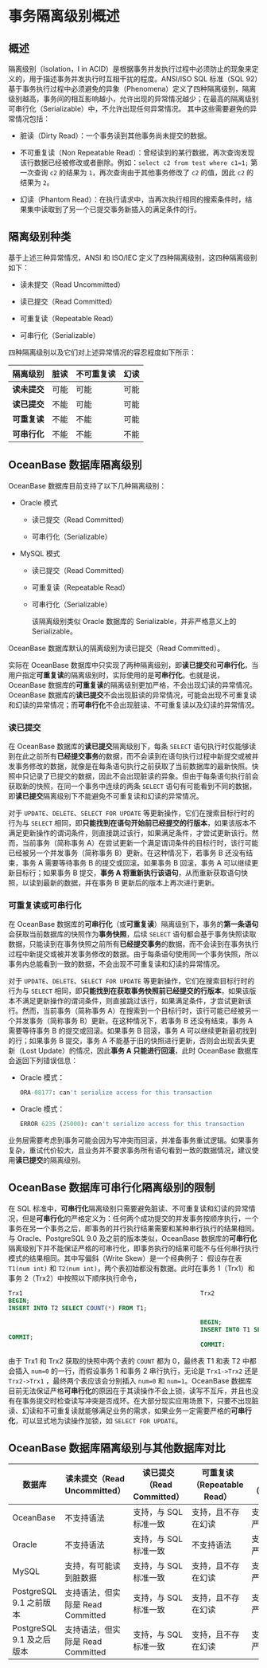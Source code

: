 # 事务隔离级别概述

## 概述

隔离级别（Isolation，I in ACID）是根据事务并发执行过程中必须防止的现象来定义的，用于描述事务并发执行时互相干扰的程度。ANSI/ISO SQL 标准（SQL 92）基于事务执行过程中必须避免的异象（Phenomena）定义了四种隔离级别，隔离级别越高，事务间的相互影响越小，允许出现的异常情况越少；在最高的隔离级别可串行化（Serializable）中，不允许出现任何异常情况。
其中这些需要避免的异常情况包括：

* 脏读（Dirty Read）：一个事务读到其他事务尚未提交的数据。

* 不可重复读（Non Repeatable Read）：曾经读到的某行数据，再次查询发现该行数据已经被修改或者删除。例如：`select c2 from test where c1=1;` 第一次查询 `c2` 的结果为 `1`，再次查询由于其他事务修改了 `c2` 的值，因此 `c2` 的结果为 `2`。

* 幻读（Phantom Read）：在执行请求中，当再次执行相同的搜索条件时，结果集中读取到了另一个已提交事务新插入的满足条件的行。

## 隔离级别种类

基于上述三种异常情况，ANSI 和 ISO/IEC 定义了四种隔离级别，这四种隔离级别如下：

* 读未提交（Read Uncommitted）

* 读已提交（Read Committed）

* 可重复读（Repeatable Read）

* 可串行化（Serializable）

四种隔离级别以及它们对上述异常情况的容忍程度如下所示：

|   隔离级别   | 脏读 | 不可重复读 | 幻读 |
|----------|----|-------|----|
| **读未提交** | 可能 | 可能    | 可能 |
| **读已提交** | 不能 | 可能    | 可能 |
| **可重复读** | 不能 | 不能    | 可能 |
| **可串行化** | 不能 | 不能    | 不能 |

## OceanBase 数据库隔离级别

OceanBase 数据库目前支持了以下几种隔离级别：

* Oracle 模式

  * 读已提交（Read Committed）

  * 可串行化（Serializable）

* MySQL 模式

  * 读已提交（Read Committed）

  * 可重复读（Repeatable Read）

  * 可串行化（Serializable）

    该隔离级别类似 Oracle 数据库的 Serializable，并非严格意义上的 Serializable。

OceanBase 数据库默认的隔离级别为读已提交（Read Committed）。

实际在 OceanBase 数据库中只实现了两种隔离级别，即**读已提交**和**可串行化**，当用户指定**可重复读**的隔离级别时，实际使用的是**可串行化**。也就是说，OceanBase 数据库的**可重复读**的隔离级别更加严格，不会出现幻读的异常情况。OceanBase 数据库的**读已提交**不会出现脏读的异常情况，可能会出现不可重复读和幻读的异常情况；而**可串行化**不会出现脏读、不可重复读以及幻读的异常情况。

### 读已提交

在 OceanBase 数据库的**读已提交**隔离级别下，每条 `SELECT` 语句执行时仅能够读到在此之前所有**已经提交事务**的数据，而不会读到在语句执行过程中新提交或被并发事务修改的数据，就像是在每条语句执行之前获取了当前数据库的最新快照。快照中只记录了已提交的数据，因此不会出现脏读的异象。但由于每条语句执行前会获取新的快照，在同一个事务中连续的两条 `SELECT` 语句有可能看到不同的数据，即**读已提交**隔离级别下不能避免不可重复读和幻读的异常情况。

对于 `UPDATE`、`DELETE`、`SELECT FOR UPDATE` 等更新操作，它们在搜索目标行时的行为与 `SELECT` 相同，即**只能找到在语句开始前已经提交的行版本**，如果该版本不满足更新操作的谓词条件，则直接跳过该行，如果满足条件，才尝试更新该行。然而，当前事务（简称事务 A）在尝试更新一个满足谓词条件的目标行时，该行可能已经被另一个并发事务（简称事务 B）更新。在这种情况下，若事务 B 还没有结束，事务 A 需要等待事务 B 的提交或回滚。如果事务 B 回滚，事务 A 可以继续更新目标行；如果事务 B 提交，**事务 A 将重新执行该语句**，从而重新获取语句快照，以读到最新的数据，并在事务 B 更新后的版本上再次进行更新。

### 可重复读或可串行化

在 OceanBase 数据库的**可串行化**（或**可重复读**）隔离级别下，事务的**第一条语句**会获取当前数据库的快照作为**事务快照**，后续 `SELECT` 语句都会基于事务快照读取数据，只能读到在事务快照之前所有**已经提交事务**的数据，而不会读到在事务执行过程中新提交或被并发事务修改的数据。由于每条语句使用同一个事务快照，所以事务内总能看到一致的数据，不会出现不可重复读和幻读的异常情况。

对于 `UPDATE`、`DELETE`、`SELECT FOR UPDATE` 等更新操作，它们在搜索目标行时的行为与 `SELECT` 相同，即**只能找到在获取事务快照前已经提交的行版本**，如果该版本不满足更新操作的谓词条件，则直接跳过该行，如果满足条件，才尝试更新该行。然而，当前事务（简称事务 A）在搜索到一个目标行时，该行可能已经被另一个并发事务（简称事务 B）更新。在这种情况下，若事务 B 还没有结束，事务 A 需要等待事务 B 的提交或回滚。如果事务 B 回滚，事务 A 可以继续更新最初找到的行；如果事务 B 提交，事务 A 不能基于旧的快照进行更新，否则会出现丢失更新（Lost Update）的情况，因此**事务 A 只能进行回滚**，此时 OceanBase 数据库会返回下列错误信息：

* Oracle 模式：

  ```sql
  ORA-08177: can't serialize access for this transaction
  ```

* Oracle 模式：

  ```sql
  ERROR 6235 (25000): can't serialize access for this transaction
  ```

业务层需要考虑到事务可能会因为写冲突而回滚，并准备事务重试逻辑。如果事务复杂，重试代价较大，且业务并不要求事务所有语句看到一致的数据情况，建议使用**读已提交**的隔离级别。

## OceanBase 数据库可串行化隔离级别的限制

在 SQL 标准中，**可串行化**隔离级别只需要避免脏读、不可重复读和幻读的异常情况，但是**可串行化**的严格定义为：任何两个成功提交的并发事务按顺序执行，一个事务在另一个事务之后，即事务的并行执行结果需要和某种串行执行的结果相同。与 Oracle、PostgreSQL 9.0 及之前的版本类似，OceanBase 数据库的**可串行化**隔离级别下并不能保证严格的可串行化，即事务执行的结果可能不与任何串行执行模式的结果相同。其中写偏斜（Write Skew）是一个经典例子：
假设存在表 `T1(num int)` 和 `T2(num int)`，两个表初始都没有数据。此时在事务 1（Trx1）和事务 2（Trx2）中按照以下顺序执行命令，

```sql
Trx1                                                  Trx2
BEGIN;
INSERT INTO T2 SELECT COUNT(*) FROM T1;

                                                      BEGIN;
                                                      INSERT INTO T1 SELECT COUNT(*) FROM T2;
COMMIT;
                                                      COMMIT:
```

由于 Trx1 和 Trx2 获取的快照中两个表的 `COUNT` 都为 0，最终表 T1 和表 T2 中都会插入 `num=0` 的一行，而假设事务 1 和事务 2 串行执行，无论是 `Trx1->Trx2` 还是 `Trx2->Trx1` ，最终两个表应该会分别插入 `num=0` 和 `num=1`。OceanBase 数据库目前无法保证严格**可串行化**的原因在于其读操作不会上锁，读写不互斥，并且也没有在事务提交时检查读写冲突是否成环。在大部分现实应用场景下，只要不出现脏读、幻读和不可重复读就能够满足业务的需求，如果业务一定需要严格的**可串行化**，可以显式地为读操作加锁，如 `SELECT FOR UPDATE`。

## OceanBase 数据库隔离级别与其他数据库对比

| 数据库 | 读未提交（Read Uncommitted） | 读已提交（Read Committed） | 可重复读（Repeatable Read） | 可串行化（Serializable） |
| --- | --- | --- | --- | --- |
| OceanBase | 不支持语法 | 支持，与 SQL 标准一致 | 支持，且不存在幻读 | 支持，但不保证严格可串行化 |
| Oracle | 不支持语法 | 支持，与 SQL 标准一致 | 不支持语法 | 支持，但不保证严格可串行化 |
| MySQL | 支持，有可能读到脏数据 | 支持，与 SQL 标准一致 | 支持，且不存在幻读 | 支持，可以保证严格可串行化 |
| PostgreSQL 9.1 之前版本 | 支持语法，但实际是 Read Committed | 支持，与 SQL 标准一致 | 支持，且不存在幻读 | 支持，但不保证严格可串行化 |
| PostgreSQL 9.1 及之后版本 | 支持语法，但实际是 Read Committed | 支持，与 SQL 标准一致 | 支持，且不存在幻读 | 支持，可以保证严格可串行化 |
